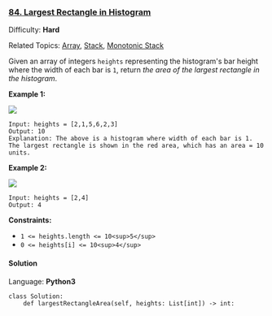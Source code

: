 ### [84\. Largest Rectangle in Histogram](https://leetcode.com/problems/largest-rectangle-in-histogram/)

Difficulty: **Hard**  

Related Topics: [Array](https://leetcode.com/tag/array/), [Stack](https://leetcode.com/tag/stack/), [Monotonic Stack](https://leetcode.com/tag/monotonic-stack/)


Given an array of integers `heights` representing the histogram's bar height where the width of each bar is `1`, return _the area of the largest rectangle in the histogram_.

**Example 1:**

![](https://assets.leetcode.com/uploads/2021/01/04/histogram.jpg)

```
Input: heights = [2,1,5,6,2,3]
Output: 10
Explanation: The above is a histogram where width of each bar is 1.
The largest rectangle is shown in the red area, which has an area = 10 units.
```

**Example 2:**

![](https://assets.leetcode.com/uploads/2021/01/04/histogram-1.jpg)

```
Input: heights = [2,4]
Output: 4
```

**Constraints:**

*   `1 <= heights.length <= 10<sup>5</sup>`
*   `0 <= heights[i] <= 10<sup>4</sup>`


#### Solution

Language: **Python3**

```python3
class Solution:
    def largestRectangleArea(self, heights: List[int]) -> int:
        
```